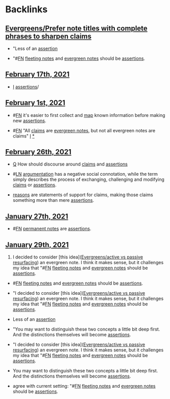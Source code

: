 
# Backlinks
## [Evergreens/Prefer note titles with complete phrases to sharpen claims](<Evergreens/Prefer note titles with complete phrases to sharpen claims.md>)
- "Less of an [assertion]([assertions](<assertions.md>))

- "#[FN](<FN.md>) [fleeting notes](<fleeting notes.md>) and [evergreen notes](<evergreen notes.md>) should be [assertions](<assertions.md>).

## [February 17th, 2021](<February 17th, 2021.md>)
- [I](<I.md>) [assertions](<assertions.md>)/

## [February 1st, 2021](<February 1st, 2021.md>)
- #[FN](<FN.md>) it's easier to first collect and [map](<map.md>) known information before making new [assertions](<assertions.md>).

- #[FN](<FN.md>) "All [claims](<claims.md>) are [evergreen notes](<evergreen notes.md>), but not all evergreen notes are claims" [I](<I.md>) [*]([assertions](<assertions.md>))

## [February 26th, 2021](<February 26th, 2021.md>)
- [Q](<Q.md>) How should discourse around [claims](<claims.md>) and [assertions](<assertions.md>)

- #[LN](<LN.md>) [argumentation](<argumentation.md>) has a negative social connotation, while the term simply describes the process of exchanging, challenging and modifying [claims](<claims.md>) or [assertions](<assertions.md>).

- [reasons](<reasons.md>) are statements of support for claims, making those claims something more than mere [assertions](<assertions.md>).

## [January 27th, 2021](<January 27th, 2021.md>)
- #[FN](<FN.md>) [permanent notes](<permanent notes.md>) are [assertions](<assertions.md>).

## [January 29th, 2021](<January 29th, 2021.md>)
1. I decided to consider [this idea]([Evergreens/active vs passive resurfacing](<Evergreens/active vs passive resurfacing.md>)) an evergreen note. I think it makes sense, but it challenges my idea that "#[FN](<FN.md>) [fleeting notes](<fleeting notes.md>) and [evergreen notes](<evergreen notes.md>) should be [assertions](<assertions.md>).

- #[FN](<FN.md>) [fleeting notes](<fleeting notes.md>) and [evergreen notes](<evergreen notes.md>) should be [assertions](<assertions.md>).

- "I decided to consider [this idea]([Evergreens/active vs passive resurfacing](<Evergreens/active vs passive resurfacing.md>)) an evergreen note. I think it makes sense, but it challenges my idea that "#[FN](<FN.md>) [fleeting notes](<fleeting notes.md>) and [evergreen notes](<evergreen notes.md>) should be [assertions](<assertions.md>).

- Less of an [assertion]([assertions](<assertions.md>))

- "You may want to distinguish these two concepts a little bit deep first. And the distinctions themselves will become [assertions](<assertions.md>).

- "I decided to consider [this idea]([Evergreens/active vs passive resurfacing](<Evergreens/active vs passive resurfacing.md>)) an evergreen note. I think it makes sense, but it challenges my idea that "#[FN](<FN.md>) [fleeting notes](<fleeting notes.md>) and [evergreen notes](<evergreen notes.md>) should be [assertions](<assertions.md>).

- You may want to distinguish these two concepts a little bit deep first. And the distinctions themselves will become [assertions](<assertions.md>).

- agree with current setting: "#[FN](<FN.md>) [fleeting notes](<fleeting notes.md>) and [evergreen notes](<evergreen notes.md>) should be [assertions](<assertions.md>).

